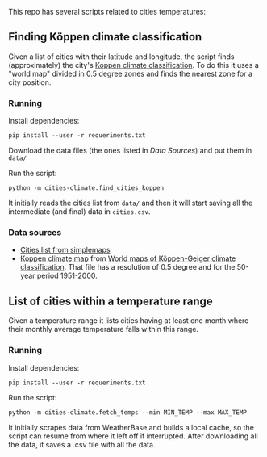 This repo has several scripts related to cities temperatures:

## Finding Köppen climate classification

Given a list of cities with their latitude and longitude, the script finds (approximately) the city's [Koppen climate classification](https://en.wikipedia.org/wiki/K%C3%B6ppen_climate_classification).
To do this it uses a "world map" divided in 0.5 degree zones and finds the nearest zone for a city position.

### Running

Install dependencies:

`pip install --user -r requeriments.txt`

Download the data files (the ones listed in *Data Sources*) and put them in `data/`

Run the script:

`python -m cities-climate.find_cities_koppen`

It initially reads the cities list from `data/` and then it will start saving all the intermediate (and final) data in `cities.csv`.

### Data sources

* [Cities list from simplemaps](https://simplemaps.com/data/world-cities)
* [Koppen climate map](http://koeppen-geiger.vu-wien.ac.at/data/Koeppen-Geiger-ASCII.zip) from [World maps of Köppen-Geiger climate classification](http://koeppen-geiger.vu-wien.ac.at/present.htm). That file has a resolution of 0.5 degree and for the 50-year period 1951-2000.


## List of cities within a temperature range

Given a temperature range it lists cities having at least one month where their monthly average temperature falls within this range.

### Running

Install dependencies:

`pip install --user -r requeriments.txt`


Run the script:

`python -m cities-climate.fetch_temps --min MIN_TEMP --max MAX_TEMP`

It initially scrapes data from WeatherBase and builds a local cache, so the script can resume from where it left off if interrupted. After downloading all the data, it saves a .csv file with all the data.

